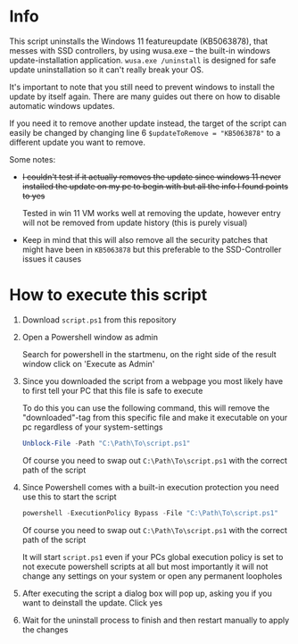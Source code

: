 # Info
This script uninstalls the Windows 11 featureupdate (KB5063878), that messes with SSD controllers, by using wusa.exe – the built-in windows update-installation application.
`wusa.exe /uninstall` is designed for safe update uninstallation so it can't really break your OS.

It's important to note that you still need to prevent windows to install the update by itself again. There are many guides out there on how to disable automatic windows updates.

If you need it to remove another update instead, the target of the script can easily be changed by changing line 6 `$updateToRemove = "KB5063878"` to a different update you want to remove.

Some notes: 
- ~~I couldn't test if it actually removes the update since windows 11 never installed the update on my pc to begin with but all the info I found points to yes~~

  Tested in win 11 VM works well at removing the update, however entry will not be removed from update history (this is purely visual)
- Keep in mind that this will also remove all the security patches that might have been in `KB5063878` but this preferable to the SSD-Controller issues it causes

# How to execute this script

1. Download `script.ps1` from this repository
2. Open a Powershell window as admin
   
   Search for powershell in the startmenu, on the right side of the result window click on 'Execute as Admin'   
3. Since you downloaded the script from a webpage you most likely have to first tell your PC that this file is safe to execute
   
   To do this you can use the following command, this will remove the "downloaded"-tag from this specific file and make it executable on your pc regardless of your system-settings
   ```powershell
   Unblock-File -Path "C:\Path\To\script.ps1"
   ```
   Of course you need to swap out `C:\Path\To\script.ps1` with the correct path of the script
5. Since Powershell comes with a built-in execution protection you need use this to start the script
   ```powershell
   powershell -ExecutionPolicy Bypass -File "C:\Path\To\script.ps1"
   ```
   Of course you need to swap out `C:\Path\To\script.ps1` with the correct path of the script
   
   It will start `script.ps1` even if your PCs global execution policy is set to not execute powershell scripts at all but most importantly it will not change any settings on your system or open any permanent loopholes
6. After executing the script a dialog box will pop up, asking you if you want to deinstall the update. Click yes
7. Wait for the uninstall process to finish and then restart manually to apply the changes
